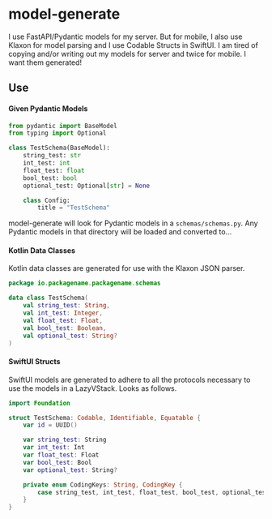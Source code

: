 # model-generate

I use FastAPI/Pydantic models for my server. But for mobile, I also use Klaxon for model parsing and I use Codable Structs in SwiftUI. 
I am tired of copying and/or writing out my models for server and twice for mobile. 
I want them generated!

## Use

#### Given Pydantic Models

```python
from pydantic import BaseModel
from typing import Optional

class TestSchema(BaseModel):
    string_test: str
    int_test: int
    float_test: float
    bool_test: bool
    optional_test: Optional[str] = None

    class Config:
        title = "TestSchema"
```

model-generate will look for Pydantic models in a `schemas/schemas.py`. 
Any Pydantic models in that directory will be loaded and converted to...

#### Kotlin Data Classes

Kotlin data classes are generated for use with the Klaxon JSON parser.

```kotlin
package io.packagename.packagename.schemas

data class TestSchema(
	val string_test: String,
	val int_test: Integer,
	val float_test: Float,
	val bool_test: Boolean,
	val optional_test: String?
)
```

#### SwiftUI Structs

SwiftUI models are generated to adhere to all the protocols necessary to use the models in a LazyVStack.
Looks as follows.

```swift
import Foundation

struct TestSchema: Codable, Identifiable, Equatable {
	var id = UUID()

	var string_test: String
	var int_test: Int
	var float_test: Float
	var bool_test: Bool
	var optional_test: String?

	private enum CodingKeys: String, CodingKey {
		case string_test, int_test, float_test, bool_test, optional_test
	}
}
```

##